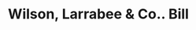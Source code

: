 ---
doi: 10.7916/D8DV2WWJ
date_other: '1880'
date_other_textual: 1880-1889
form: printed ephemera
genre:
- Invoices
name:
- Wilson, Larrabee & Co.
object_in_context_url: https://biggert.cul.columbia.edu/items/view/ave_biggert_00475
subject_hierarchical_geographic:
- Boston, Massachusetts, United States
subject_name:
- Wilson, Larrabee & Co.
title: Wilson, Larrabee & Co.. Bill
sort_title: Wilson, Larrabee & Co.. Bill
call_number: ave_biggert_00475
coordinates:
- 42.35805555555556,-71.06361111111111
pid: ave_biggert_00475
identifiers: ave_biggert_00475
thumbnail: https://derivativo-2.library.columbia.edu/iiif/2/ldpd:344077/full/!256,256/0/native.jpg
permalink: /biggert/ave_biggert_00475/
layout: iiif-image-page
---